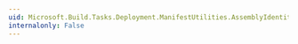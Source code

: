 ```yaml
---
uid: Microsoft.Build.Tasks.Deployment.ManifestUtilities.AssemblyIdentity.FullNameFlags
internalonly: False
---
```

